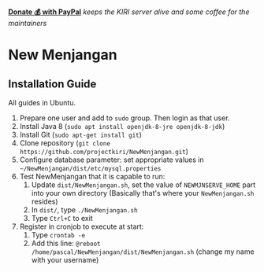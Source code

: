 **[Donate :moneybag: with PayPal](https://www.paypal.com/cgi-bin/webscr?cmd=_s-xclick&hosted_button_id=WKWS26A57WHJG)**
_keeps the KIRI server alive and some coffee for the maintainers_

# New Menjangan #

## Installation Guide ##

All guides in Ubuntu.

1. Prepare one user and add to `sudo` group. Then login as that user.
2. Install Java 8 (`sudo apt install openjdk-8-jre openjdk-8-jdk`)
3. Install Git (`sudo apt-get install git`)
4. Clone repository (`git clone https://github.com/projectkiri/NewMenjangan.git`)
5. Configure database parameter: set appropriate values in `~/NewMenjangan/dist/etc/mysql.properties`
6. Test NewMenjangan that it is capable to run:
    1. Update `dist/NewMenjangan.sh`, set the value of `NEWMJNSERVE_HOME` part into your own directory (Basically that's where your `NewMenjangan.sh` resides)
    2. In `dist/`, type `./NewMenjangan.sh`
    3. Type `Ctrl+C` to exit
7. Register in cronjob to execute at start:
    1. Type `crontab -e`
    2. Add this line: `@reboot /home/pascal/NewMenjangan/dist/NewMenjangan.sh` (change my name with your username)